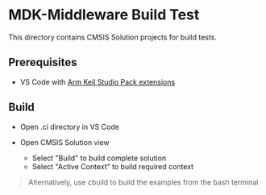 # MDK-Middleware Build Test

This directory contains CMSIS Solution projects for build tests.

## Prerequisites

- VS Code with [Arm Keil Studio Pack extensions](https://marketplace.visualstudio.com/items?itemName=Arm.keil-studio-pack)

## Build

- Open .ci directory in VS Code

- Open CMSIS Solution view
  - Select "Build" to build complete solution
  - Select "Active Context" to build required context

> Alternatively, use cbuild to build the examples from the bash terminal
